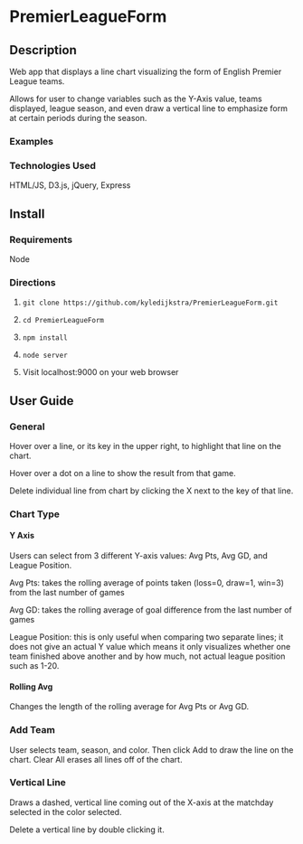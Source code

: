 # PremierLeagueForm

## Description

Web app that displays a line chart visualizing the form of English Premier League teams.

Allows for user to change variables such as the Y-Axis value, teams displayed, league season, and even draw a vertical line to emphasize form at certain periods during the season.

### Examples

[](/img/example-1.png)

### Technologies Used

HTML/JS, D3.js, jQuery, Express

## Install

### Requirements

Node

### Directions

1. `git clone https://github.com/kyledijkstra/PremierLeagueForm.git`

2. `cd PremierLeagueForm`

3. `npm install`

4. `node server`

5. Visit localhost:9000 on your web browser

## User Guide

### General

Hover over a line, or its key in the upper right, to highlight that line on the chart.

Hover over a dot on a line to show the result from that game.

Delete individual line from chart by clicking the X next to the key of that line.

### Chart Type

#### Y Axis

Users can select from 3 different Y-axis values: Avg Pts, Avg GD, and League Position.

Avg Pts: takes the rolling average of points taken (loss=0, draw=1, win=3) from the last number of games

Avg GD: takes the rolling average of goal difference from the last number of games

League Position: this is only useful when comparing two separate lines; it does not give an actual Y value which means it only visualizes whether one team finished above another and by how much, not actual league position such as 1-20.

#### Rolling Avg

Changes the length of the rolling average for Avg Pts or Avg GD.

### Add Team

User selects team, season, and color. Then click Add to draw the line on the chart. Clear All erases all lines off of the chart.

### Vertical Line

Draws a dashed, vertical line coming out of the X-axis at the matchday selected in the color selected.

Delete a vertical line by double clicking it.
